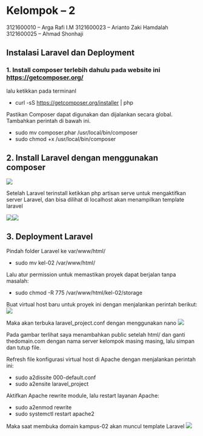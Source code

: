 ﻿
# Kelompok – 2
3121600010 – Arga Rafi I.M
3121600023 – Arianto Zaki Hamdalah
3121600025 – Ahmad Shonhaji

## Instalasi Laravel dan Deployment

### 1. Install composer terlebih dahulu pada website ini https://getcomposer.org/
   lalu ketikkan pada terminanl
- curl -sS https://getcomposer.org/installer | php

Pastikan Composer dapat digunakan dan dijalankan secara global. Tambahkan perintah di bawah ini.

- sudo mv composer.phar /usr/local/bin/composer
- sudo chmod +x /usr/local/bin/composer

## 2. Install Laravel dengan menggunakan composer
![](Aspose.Words.b3462b2d-22c8-4349-ac75-633b7e683105.001.png)

Setelah Laravel terinstall ketikkan php artisan serve untuk mengaktifkan server Laravel, dan bisa dilihat di localhost akan menampilkan template laravel

![](Aspose.Words.b3462b2d-22c8-4349-ac75-633b7e683105.002.png)![](Aspose.Words.b3462b2d-22c8-4349-ac75-633b7e683105.003.png)

## 3. Deployment Laravel
Pindah folder Laravel ke var/www/html/
- sudo mv kel-02 /var/www/html/

Lalu atur permission untuk memastikan proyek dapat berjalan tanpa masalah:
- sudo chmod -R 775 /var/www/html/kel-02/storage

Buat virtual host baru untuk proyek ini dengan menjalankan perintah berikut:
![](Aspose.Words.b3462b2d-22c8-4349-ac75-633b7e683105.004.png)

Maka akan terbuka laravel\_project.conf dengan menggunakan nano
![](Aspose.Words.b3462b2d-22c8-4349-ac75-633b7e683105.005.png)

Pada gambar terlihat saya menambahkan public setelah html/ dan ganti thedomain.com dengan nama server kelompok masing masing, lalu simpan dan tutup file.

Refresh file konfigurasi virtual host di Apache dengan menjalankan perintah ini:

- sudo a2dissite 000-default.conf
- sudo a2ensite laravel\_project

Aktifkan Apache rewrite module, lalu restart layanan Apache:

- sudo a2enmod rewrite
- sudo systemctl restart apache2

Maka saat membuka domain kampus-02 akan muncul template Laravel
![](Aspose.Words.b3462b2d-22c8-4349-ac75-633b7e683105.006.png)







